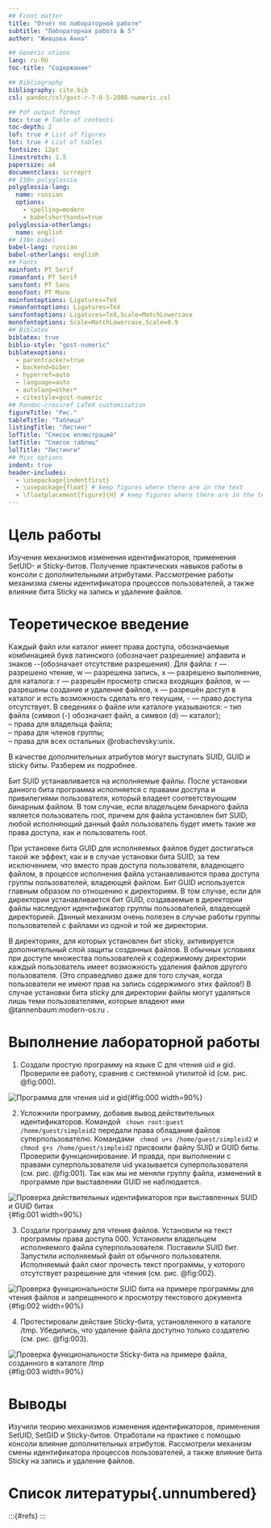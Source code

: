 ```yaml
---
## Front matter
title: "Отчёт по лабораторной работе"
subtitle: "Лабораторная работа № 5"
author: "Живцова Анна"

## Generic otions
lang: ru-RU
toc-title: "Содержание"

## Bibliography
bibliography: cite.bib
csl: pandoc/csl/gost-r-7-0-5-2008-numeric.csl

## Pdf output format
toc: true # Table of contents
toc-depth: 2
lof: true # List of figures
lot: true # List of tables
fontsize: 12pt
linestretch: 1.5
papersize: a4
documentclass: scrreprt
## I18n polyglossia
polyglossia-lang:
  name: russian
  options:
	- spelling=modern
	- babelshorthands=true
polyglossia-otherlangs:
  name: english
## I18n babel
babel-lang: russian
babel-otherlangs: english
## Fonts
mainfont: PT Serif
romanfont: PT Serif
sansfont: PT Sans
monofont: PT Mono
mainfontoptions: Ligatures=TeX
romanfontoptions: Ligatures=TeX
sansfontoptions: Ligatures=TeX,Scale=MatchLowercase
monofontoptions: Scale=MatchLowercase,Scale=0.9
## Biblatex
biblatex: true
biblio-style: "gost-numeric"
biblatexoptions:
  - parentracker=true
  - backend=biber
  - hyperref=auto
  - language=auto
  - autolang=other*
  - citestyle=gost-numeric
## Pandoc-crossref LaTeX customization
figureTitle: "Рис."
tableTitle: "Таблица"
listingTitle: "Листинг"
lofTitle: "Список иллюстраций"
lotTitle: "Список таблиц"
lolTitle: "Листинги"
## Misc options
indent: true
header-includes:
  - \usepackage{indentfirst}
  - \usepackage{float} # keep figures where there are in the text
  - \floatplacement{figure}{H} # keep figures where there are in the text
---
```


# Цель работы

Изучение механизмов изменения идентификаторов, применения SetUID- и Sticky-битов. Получение практических навыков работы в консоли с дополнительными атрибутами. Рассмотрение работы механизма смены идентификатора процессов пользователей, а также влияние бита Sticky на запись и удаление файлов.    

# Теоретическое введение

Каждый файл или каталог имеет права доступа, обозначаемые комбинацией букв латинского (обозначает разрешение) алфавита и знаков --(обозначает отсутствие разрешения). Для файла: r — разрешено чтение, w — разрешена запись, x — разрешено выполнение, для каталога: r — разрешён просмотр списка входящих файлов, w — разрешены создание и удаление файлов, x — разрешён доступ в каталог и есть возможность сделать его текущим, - — право доступа отсутствует. В сведениях о файле или каталоге указываются:
– тип файла (символ (-) обозначает файл, а символ (d) — каталог);    
– права для владельца файла;     
– права для членов группы;      
– права для всех остальных @robachevsky:unix. 

В качестве дополнительных атрибутов могут выступать SUID, GUID и sticky биты. Разберем их подробнее.    

Бит SUID устанавливается на исполняемые файлы. После установки данного бита программа исполняется с правами доступа и привилегиями пользователя, который владеет соответствующим бинарным файлом.  В том случае, если владельцем бинарного файла является пользователь root, причем для файла установлен бит SUID, любой исполняющий данный файл пользователь будет иметь такие же права доступа, как и пользователь root.    

При установке бита GUID для исполняемых файлов будет достигаться такой же эффект, как и в случае установки бита SUID, за тем исключением, что вместо прав доступа пользователя, владеющего файлом, в процессе исполнения файла устанавливаются права доступа группы пользователей, владеющей файлом. Бит GUID используется главным образом по отношению к директориям. В том случае, если для директории устанавливается бит GUID, создаваемые в директории файлы наследуют идентификатор группы пользователей, владеющей директорией. Данный механизм очень полезен в случае работы группы пользователей с файлами из одной и той же директории.       

В директориях, для которых установлен бит sticky, активируется дополнительный слой защиты созданных файлов. В обычных условиях при доступе множества пользователей к содержимому директории каждый пользователь имеет возможность удаления файлов другого пользователя. (Это справедливо даже для того случая, когда пользователи не имеют прав на запись содержимого этих файлов!) В случае установки бита sticky для директории файлы могут удаляться лишь теми пользователями, которые владеют ими @tannenbaum:modern-os:ru .    

# Выполнение лабораторной работы

1. Создали простую программу на языке С для чтения uid и gid. Проверили ее работу, сравнив с системной утилитой id (см. рис. @fig:000).      

![Программа для чтения uid и gid](image/500.png){#fig:000 width=90%}   

2. Усложнили программу, добавив вывод действительных идентификаторов. Командой ``` chown root:guest /home/guest/simpleid2``` передали права обладания файлов суперпользователю. Командами ``` chmod u+s /home/guest/simpleid2``` и ``` chmod g+s /home/guest/simpleid2``` присвоили файлу SUID и GUID биты. Проверили функционирование. И правда, при выполнении с правами суперпользователя uid указывается суперпользователя (см. рис. @fig:001). Так как мы не меняли группу файла, изменений в программе при выставлении GUID не наблюдается.   

![Проверка действительных идентификаторов при выставленных SUID и GUID битах](image/501.png){#fig:001 width=90%}     

3. Создали программу для чтения файлов. Установили на текст программы права доступа 000. Установили владельцем исполняемого файла суперпользователя. Поставили SUID бит. Запустили исполняемый файл от обычного пользователя. Исполняемый файл смог прочесть текст программы, у которого отсутствует разрешение для чтения (см. рис. @fig:002).    

![Проверка функциональности SUID бита на примере программы для чтения файлов и запрещенного к просмотру текстового документа](image/502.png){#fig:002 width=90%}     

4. Протестировали  действие Sticky-бита, установленного в каталоге /tmp. Убедились, что удаление файла доступно только создателю (см. рис. @fig:003).     

![Проверка функциональности Sticky-бита на примере файла, созданного в каталоге /tmp](image/503.png){#fig:003 width=90%}        

# Выводы

Изучили теорию механизмов изменения идентификаторов, применения SetUID, SetGID и Sticky-битов. Отработали на практике с помощью консоли влияние дополнительных атрибутов. Рассмотрели механизм смены идентификатора процессов пользователей, а также влияние бита Sticky на запись и удаление файлов.       

# Список литературы{.unnumbered}

:::{#refs}
:::   



